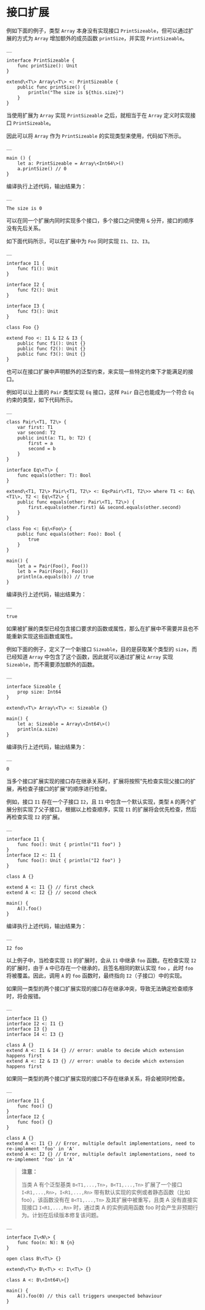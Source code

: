 
# 接口扩展

例如下面的例子，类型 `Array` 本身没有实现接口 `PrintSizeable`，但可以通过扩展的方式为 `Array` 增加额外的成员函数 `printSize`，并实现 `PrintSizeable`。
    
    __
    
    interface PrintSizeable {
        func printSize(): Unit
    }
    
    extend\<T\> Array\<T\> <: PrintSizeable {
        public func printSize() {
            println("The size is ${this.size}")
        }
    }
    
当使用扩展为 `Array` 实现 `PrintSizeable` 之后，就相当于在 `Array` 定义时实现接口 `PrintSizeable`。

因此可以将 `Array` 作为 `PrintSizeable` 的实现类型来使用，代码如下所示。
    
    __
    
    main () {
        let a: PrintSizeable = Array\<Int64\>()
        a.printSize() // 0
    }
    
编译执行上述代码，输出结果为：
    
    __
    
    The size is 0

可以在同一个扩展内同时实现多个接口，多个接口之间使用 `&` 分开，接口的顺序没有先后关系。

如下面代码所示，可以在扩展中为 `Foo` 同时实现 `I1`、`I2`、`I3`。
    
    __
    
    interface I1 {
        func f1(): Unit
    }
    
    interface I2 {
        func f2(): Unit
    }
    
    interface I3 {
        func f3(): Unit
    }
    
    class Foo {}
    
    extend Foo <: I1 & I2 & I3 {
        public func f1(): Unit {}
        public func f2(): Unit {}
        public func f3(): Unit {}
    }
    
也可以在接口扩展中声明额外的泛型约束，来实现一些特定约束下才能满足的接口。

例如可以让上面的 `Pair` 类型实现 `Eq` 接口，这样 `Pair` 自己也能成为一个符合 `Eq` 约束的类型，如下代码所示。
    
    __
    
    class Pair\<T1, T2\> {
        var first: T1
        var second: T2
        public init(a: T1, b: T2) {
            first = a
            second = b
        }
    }
    
    interface Eq\<T\> {
        func equals(other: T): Bool
    }
    
    extend\<T1, T2\> Pair\<T1, T2\> <: Eq<Pair\<T1, T2\>> where T1 <: Eq\<T1\>, T2 <: Eq\<T2\> {
        public func equals(other: Pair\<T1, T2\>) {
            first.equals(other.first) && second.equals(other.second)
        }
    }
    
    class Foo <: Eq\<Foo\> {
        public func equals(other: Foo): Bool {
            true
        }
    }
    
    main() {
        let a = Pair(Foo(), Foo())
        let b = Pair(Foo(), Foo())
        println(a.equals(b)) // true
    }
    
编译执行上述代码，输出结果为：
    
    __
    
    true

如果被扩展的类型已经包含接口要求的函数或属性，那么在扩展中不需要并且也不能重新实现这些函数或属性。

例如下面的例子，定义了一个新接口 `Sizeable`，目的是获取某个类型的 `size`，而已经知道 `Array` 中包含了这个函数，因此就可以通过扩展让 `Array` 实现 `Sizeable`，而不需要添加额外的函数。
    
    __
    
    interface Sizeable {
        prop size: Int64
    }
    
    extend\<T\> Array\<T\> <: Sizeable {}
    
    main() {
        let a: Sizeable = Array\<Int64\>()
        println(a.size)
    }
    
编译执行上述代码，输出结果为：
    
    __
    
    0

当多个接口扩展实现的接口存在继承关系时，扩展将按照“先检查实现父接口的扩展，再检查子接口的扩展”的顺序进行检查。

例如，接口 `I1` 存在一个子接口 `I2`，且 `I1` 中包含一个默认实现，类型 `A` 的两个扩展分别实现了父子接口，根据以上检查顺序，实现 `I1` 的扩展将会优先检查，然后再检查实现 `I2` 的扩展。
    
    __
    
    interface I1 {
        func foo(): Unit { println("I1 foo") }
    }
    interface I2 <: I1 {
        func foo(): Unit { println("I2 foo") }
    }
    
    class A {}
    
    extend A <: I1 {} // first check
    extend A <: I2 {} // second check
    
    main() {
        A().foo()
    }
    
编译执行上述代码，输出结果为：
    
    __
    
    I2 foo

以上例子中，当检查实现 `I1` 的扩展时，会从 `I1` 中继承 `foo` 函数。在检查实现 `I2` 的扩展时，由于 `A` 中已存在一个继承的，且签名相同的默认实现 `foo` ，此时 `foo` 将被覆盖。因此，调用 `A` 的 `foo` 函数时，最终指向 `I2`（子接口）中的实现。

如果同一类型的两个接口扩展实现的接口存在继承冲突，导致无法确定检查顺序时，将会报错。
    
    __
    
    interface I1 {}
    interface I2 <: I1 {}
    interface I3 {}
    interface I4 <: I3 {}
    
    class A {}
    extend A <: I1 & I4 {} // error: unable to decide which extension happens first
    extend A <: I2 & I3 {} // error: unable to decide which extension happens first
    
如果同一类型的两个接口扩展实现的接口不存在继承关系，将会被同时检查。
    
    __
    
    interface I1 {
        func foo() {}
    }
    interface I2 {
        func foo() {}
    }
    
    class A {}
    extend A <: I1 {} // Error, multiple default implementations, need to re-implement 'foo' in 'A'
    extend A <: I2 {} // Error, multiple default implementations, need to re-implement 'foo' in 'A'
    
> **注意：**
> 
> 当类 A 有个泛型基类 `B<T1,...,Tn>`，`B<T1,...,Tn>` 扩展了一个接口 `I<R1,...,Rn>`，`I<R1,...,Rn>` 带有默认实现的实例或者静态函数（比如 foo），该函数没有在 `B<T1,...,Tn>` 及其扩展中被重写，且类 A 没有直接实现接口 `I<R1,...,Rn>` 时，通过类 A 的实例调用函数 foo 时会产生非预期行为。计划在后续版本修复该问题。
    
    __
    
    interface I\<N\> {
        func foo(n: N): N {n}
    }
    
    open class B\<T\> {}
    
    extend\<T\> B\<T\> <: I\<T\> {}
    
    class A <: B\<Int64\>{}
    
    main() {
        A().foo(0) // this call triggers unexpected behaviour
    }